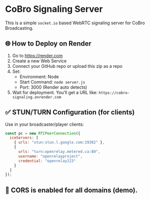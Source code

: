 # CoBro Signaling Server

This is a simple `socket.io` based WebRTC signaling server for CoBro Broadcasting.

## 🌐 How to Deploy on Render

1. Go to https://render.com
2. Create a new Web Service
3. Connect your GitHub repo or upload this zip as a repo
4. Set:
   - Environment: Node
   - Start Command: `node server.js`
   - Port: 3000 (Render auto detects)
5. Wait for deployment. You’ll get a URL like:
   `https://cobro-signaling.onrender.com`

## ✅ STUN/TURN Configuration (for clients)

Use in your broadcaster/player clients:

```js
const pc = new RTCPeerConnection({
  iceServers: [
    { urls: "stun:stun.l.google.com:19302" },
    {
      urls: "turn:openrelay.metered.ca:80",
      username: "openrelayproject",
      credential: "openrelay123"
    }
  ]
});
```

## 🔐 CORS is enabled for all domains (demo).